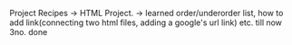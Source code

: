 Project Recipes -> HTML Project.
                -> learned order/underorder list, how to add link(connecting two html files, adding a google's url link) etc.
till now 3no. done
